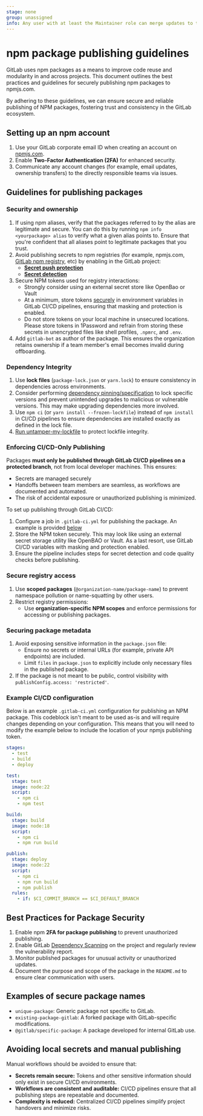 ```yaml
---
stage: none
group: unassigned
info: Any user with at least the Maintainer role can merge updates to this content. For details, see https://docs.gitlab.com/ee/development/development_processes.html#development-guidelines-review.
---
```


# npm package publishing guidelines

GitLab uses npm packages as a means to improve code reuse and modularity in and across projects.
This document outlines the best practices and guidelines for securely publishing npm packages to npmjs.com.

By adhering to these guidelines, we can ensure secure and reliable publishing of NPM packages,
fostering trust and consistency in the GitLab ecosystem.

## Setting up an npm account

1. Use your GitLab corporate email ID when creating an account on [npmjs.com](https://www.npmjs.com/).
1. Enable **Two-Factor Authentication (2FA)** for enhanced security.
1. Communicate any account changes (for example, email updates, ownership transfers) to the directly responsible teams via issues.

## Guidelines for publishing packages

### Security and ownership

1. If using npm aliases, verify that the packages referred to by the alias are legitimate and secure.
   You can do this by running `npm info <yourpackage> alias` to verify what a given alias points to.
   Ensure that you're confident that all aliases point to legitimate packages that you trust.
1. Avoid publishing secrets to npm registries (for example, npmjs.com, [GitLab npm registry](../user/packages/npm_registry/_index.md), etc) by enabling in the GitLab project:
   - **[Secret push protection](../user/application_security/secret_detection/secret_push_protection/_index.md)**
   - **[Secret detection](../user/application_security/secret_detection/pipeline/_index.md)**
1. Secure NPM tokens used for registry interactions:
   - Strongly consider using an external secret store like OpenBao or Vault
   - At a minimum, store tokens [securely](../ci/pipelines/pipeline_security.md#cicd-variables) in environment variables
     in GitLab CI/CD pipelines, ensuring that masking and protection is enabled.
   - Do not store tokens on your local machine in unsecured locations. Please store tokens in 1Password and
     refrain from storing these secrets in unencrypted files like shell profiles, `.npmrc`, and `.env`.
1. Add `gitlab-bot` as author of the package. This ensures the organization retains ownership if a team member's email becomes invalid during offboarding.

### Dependency Integrity

1. Use **lock files** (`package-lock.json` or `yarn.lock`) to ensure consistency in dependencies across environments.
1. Consider performing [dependency pinning/specification](https://docs.npmjs.com/specifying-dependencies-and-devdependencies-in-a-package-json-file)
   to lock specific versions and prevent unintended upgrades to malicious or vulnerable versions.
   This may make upgrading dependencies more involved.
1. Use `npm ci` (or `yarn install --frozen-lockfile`) instead of `npm install` in CI/CD pipelines
   to ensure dependencies are installed exactly as defined in the lock file.
1. [Run untamper-my-lockfile](https://gitlab.com/gitlab-org/frontend/untamper-my-lockfile/#usage) to protect lockfile integrity.

### Enforcing CI/CD-Only Publishing

Packages **must only be published through GitLab CI/CD pipelines on a protected branch**, not from local developer machines. This ensures:

- Secrets are managed securely
- Handoffs between team members are seamless, as workflows are documented and automated.
- The risk of accidental exposure or unauthorized publishing is minimized.

To set up publishing through GitLab CI/CD:

1. Configure a job in `.gitlab-ci.yml` for publishing the package. An example is provided [below](#example-cicd-configuration)
1. Store the NPM token securely. This may look like using an external secret storage utility like OpenBAO or Vault.
   As a last resort, use GitLab CI/CD variables with masking and protection enabled.
1. Ensure the pipeline includes steps for secret detection and code quality checks before publishing.

### Secure registry access

1. Use **scoped packages** (`@organization-name/package-name`) to prevent namespace pollution or name-squatting by other users.
1. Restrict registry permissions:
   - Use **organization-specific NPM scopes** and enforce permissions for accessing or publishing packages.

### Securing package metadata

1. Avoid exposing sensitive information in the `package.json` file:
   - Ensure no secrets or internal URLs (for example, private API endpoints) are included.
   - Limit `files` in `package.json` to explicitly include only necessary files in the published package.
1. If the package is not meant to be public, control visibility with `publishConfig.access: 'restricted'`.

### Example CI/CD configuration

Below is an example `.gitlab-ci.yml` configuration for publishing an NPM package. This codeblock isn't meant to be used as-is and will require changes depending on your configuration. This means that you will need to modify the example below to include the location of your npmjs publishing token.

```yaml
stages:
  - test
  - build
  - deploy

test:
  stage: test
  image: node:22
  script:
    - npm ci
    - npm test

build:
  stage: build
  image: node:18
  script:
    - npm ci
    - npm run build

publish:
  stage: deploy
  image: node:22
  script:
    - npm ci
    - npm run build
    - npm publish
  rules:
    - if: $CI_COMMIT_BRANCH == $CI_DEFAULT_BRANCH
```

## Best Practices for Package Security

1. Enable npm **2FA for package publishing** to prevent unauthorized publishing.
1. Enable GitLab [Dependency Scanning](../user/application_security/dependency_scanning/_index.md)
   on the project and regularly review the vulnerability report.
1. Monitor published packages for unusual activity or unauthorized updates.
1. Document the purpose and scope of the package in the `README.md` to ensure clear communication with users.

## Examples of secure package names

- `unique-package`: Generic package not specific to GitLab.
- `existing-package-gitlab`: A forked package with GitLab-specific modifications.
- `@gitlab/specific-package`: A package developed for internal GitLab use.

## Avoiding local secrets and manual publishing

Manual workflows should be avoided to ensure that:

- **Secrets remain secure:** Tokens and other sensitive information should only exist in secure CI/CD environments.
- **Workflows are consistent and auditable:** CI/CD pipelines ensure that all publishing steps are repeatable and documented.
- **Complexity is reduced:** Centralized CI/CD pipelines simplify project handovers and minimize risks.

